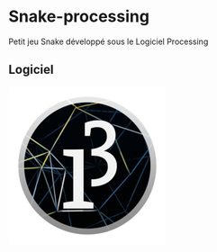 # Snake-processing
Petit jeu Snake développé sous le Logiciel Processing

## Logiciel
![](/Processing.png)

